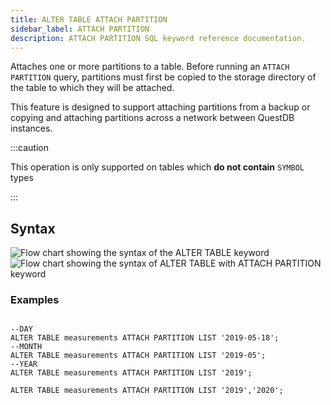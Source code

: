 ```yaml
---
title: ALTER TABLE ATTACH PARTITION
sidebar_label: ATTACH PARTITION
description: ATTACH PARTITION SQL keyword reference documentation.
---
```


Attaches one or more partitions to a table. Before running an `ATTACH PARTITION`
query, partitions must first be copied to the storage directory of the table to
which they will be attached.

This feature is designed to support attaching partitions from a backup or
copying and attaching partitions across a network between QuestDB instances.

:::caution

This operation is only supported on tables which **do not contain** `SYMBOL`
types

:::

## Syntax

![Flow chart showing the syntax of the ALTER TABLE keyword](/img/docs/diagrams/alterTable.svg)
![Flow chart showing the syntax of ALTER TABLE with ATTACH PARTITION keyword](/img/docs/diagrams/alterTableAttachPartition.svg)


### Examples

```bash title=""


```

```questdb-sql title="ATTACH a partition by name"
--DAY
ALTER TABLE measurements ATTACH PARTITION LIST '2019-05-18';
--MONTH
ALTER TABLE measurements ATTACH PARTITION LIST '2019-05';
--YEAR
ALTER TABLE measurements ATTACH PARTITION LIST '2019';
```

```questdb-sql title="ATTACH multiple partitions"
ALTER TABLE measurements ATTACH PARTITION LIST '2019','2020';
```
